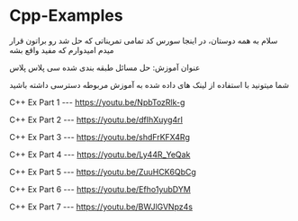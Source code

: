 # Cpp-Examples

سلام به همه دوستان، در اینجا سورس کد تمامی تمریناتی که حل شد رو براتون قرار میدم امیدوارم که مفید واقع بشه

عنوان آموزش: حل مسائل طبقه بندی شده سی پلاس پلاس

شما میتونید با استفاده از لینک های داده شده به آموزش مربوطه دسترسی داشته باشید

C++ Ex Part 1 --- https://youtu.be/NpbTozRlk-g

C++ Ex Part 2 --- https://youtu.be/dfIhXuyg4rI

C++ Ex Part 3 --- https://youtu.be/shdFrKFX4Rg

C++ Ex Part 4 --- https://youtu.be/Ly44R_YeQak

C++ Ex Part 5 --- https://youtu.be/ZuuHCK6QbCg

C++ Ex Part 6 --- https://youtu.be/Efho1yubDYM

C++ Ex Part 7 --- https://youtu.be/BWJlGVNpz4s
